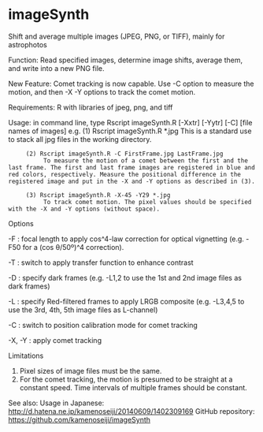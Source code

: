 imageSynth
==========

Shift and average multiple images (JPEG, PNG, or TIFF), mainly for astrophotos

Function:
	Read specified images, determine image shifts, average them, and write into a new PNG file.

New Feature:
    Comet tracking is now capable. Use -C option to measure the motion, and then -X -Y options to track the comet motion.

Requirements:
	R with libraries of jpeg, png, and tiff

Usage: in command line, type
	Rscript imageSynth.R [-Xxtr] [-Yytr] [-C] [file names of images]
	e.g.
         (1) Rscript imageSynth.R *.jpg
              This is a standard use to stack all jpg files in the working directory.

         (2) Rscript imageSynth.R -C FirstFrame.jpg LastFrame.jpg
              To measure the motion of a comet between the first and the last frame. The first and last frame images are registered in blue and red colors, respectively. Measure the positional difference in the registered image and put in the -X and -Y options as described in (3).

         (3) Rscript imageSynth.R -X-45 -Y29 *.jpg
              To track comet motion. The pixel values should be specified with the -X and -Y options (without space).
Options

  -F : focal length to apply cos^4-law correction for optical vignetting (e.g. -F50 for a (cos θ/50º)^4 correction).

  -T : switch to apply transfer function to enhance contrast

  -D : specify dark frames (e.g. -L1,2 to use the 1st and 2nd image files as dark frames)

  -L : specify Red-filtered frames to apply LRGB composite (e.g. -L3,4,5 to use the 3rd, 4th, 5th image files as L-channel)
  
  -C : switch to position calibration mode for comet tracking

  -X, -Y : apply comet tracking

Limitations
 1. Pixel sizes of image files must be the same.
 2. For the comet tracking, the motion is presumed to be straight at a constant speed. Time intervals of multiple frames should be constant.

See also:
	Usage in Japanese: http://d.hatena.ne.jp/kamenoseiji/20140609/1402309169
	GitHub repository: https://github.com/kamenoseiji/imageSynth
